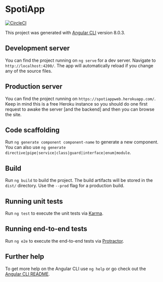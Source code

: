 # SpotiApp

[![CircleCI](https://circleci.com/gh/miguelopezv/SpotiApp/tree/master.svg?style=svg)](https://circleci.com/gh/miguelopezv/SpotiApp/tree/master)

This project was generated with [Angular CLI](https://github.com/angular/angular-cli) version 8.0.3.

## Development server

You can find the project running on `ng serve` for a dev server. Navigate to `http://localhost:4200/`. The app will automatically reload if you change any of the source files.

## Production server

You can find the project running on `https://spotiappweb.herokuapp.com/`. Keep in mind this is a free Heroku instance so you should do one first request to awake the server [and the backend] and then you can browse the site.

## Code scaffolding

Run `ng generate component component-name` to generate a new component. You can also use `ng generate directive|pipe|service|class|guard|interface|enum|module`.

## Build

Run `ng build` to build the project. The build artifacts will be stored in the `dist/` directory. Use the `--prod` flag for a production build.

## Running unit tests

Run `ng test` to execute the unit tests via [Karma](https://karma-runner.github.io).

## Running end-to-end tests

Run `ng e2e` to execute the end-to-end tests via [Protractor](http://www.protractortest.org/).

## Further help

To get more help on the Angular CLI use `ng help` or go check out the [Angular CLI README](https://github.com/angular/angular-cli/blob/master/README.md).
